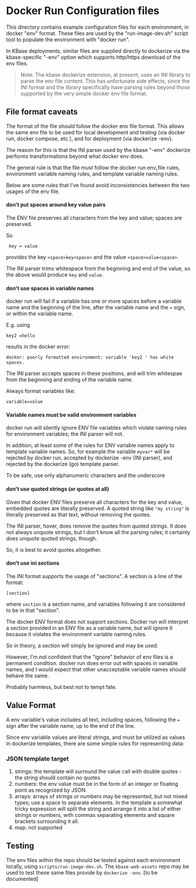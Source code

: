 # Docker Run Configuration files

This directory contains example configuration files for each environment, in docker "env" format. These files are used by the "run-image-dev.sh" script tool to populate the environment with "docker run".

In KBase deployments, similar files are supplied directly to dockerize via the kbase-specific "-env" option which supports http/https download of the env files.

> Note: The kbase dockerize extension, at present, uses an INI library to parse the env file content. This has unfortunate side effects, since the INI format and the library specifically have parsing rules beyond those supported by the very simple docker env file format. 

## File format caveats

The format of the file should follow the docker env file format. This allows the same env file to be used for local development and testing (via docker run, docker compose, etc.), and for deployment (via dockerize -env).

The reason for this is that the INI parser used by the kbase "-env" dockerize performs transformations beyond what docker env does.

The general rule is that the file must follow the docker run env_file rules, environment variable naming rules, and template variable naming rules.

Below are some rules that I've found avoid inconsistencies between the two usages of the env file.

#### don't put spaces around key value pairs

The ENV file preserves all characters from the key and value; spaces are preserved.

So

```
 key = value 
```

provides the key ```<space>key<space>``` and the value ```<space>value<space>```.

The INI parser trims whitespace from the beginning and end of the value, so the above would produce ```key``` and ```value```.

#### don't use spaces in variable names

docker run will fail if a variable has one or more spaces before a variable name and the beginning of the line, after the variable name and the ```=``` sign, or within the variable name.

E.g. using

```
key2 =hello
```

results in the docker error:

```
docker: poorly formatted environment: variable 'key2 ' has white spaces.
```

The INI parser accepts spaces in these positions, and will trim whitespae from the beginning and ending of the variable name.

Always format variables like:

```
variable=value
```

#### Variable names must be valid environment variables

docker run will silently ignore ENV file variables which violate naming rules for environment variables; the INI parser will not.

In addition, at least some of the rules for ENV variable names apply to template variable names. So, for example the variable ```myvar*``` will be rejected by docker run, accepted by dockerize -env (INI parser), and rejected by the dockerize (go) template parser.

To be safe, use only alphanumeric characters and the underscore

#### don't use quoted strings (or quotes at all)

Given that docker ENV files preserve all characters for the key and value, embedded quotes are literally preserved. A quoted string like ```"my string"``` is literally preserved as that text, without removing the quotes.

The INI parser, hover, does remove the quotes from quoted strings. It does not always unquote strings, but I don't know all the parsing rules; it certainly does unquote quoted strings, though.

So, it is best to avoid quotes altogether.

#### don't use ini sections

The INI format supports the usage of "sections". A section is a line of the format:

```
[section]
```

where ```section``` is a section name, and variables following it are considered to be in that "section".

The docker ENV format does not support sections. Docker run will interpret a section provided in an ENV file as a variable name, but will ignore it because it violates the environment variable naming rules.

So in theory, a section will simply be ignored and may be used. 

However, I'm not confident that the "ignore" behavior of env files is a permanent condition. docker run does error out with spaces in variable names, and I would expect that other unacceptable variable names should behave the same.

Probably harmless, but best not to tempt fate.

## Value Format

A env variable's value includes all text, including spaces, following the ```=``` sign after the variable name, up to the end of the line.

Since env variable values are literal strings, and must be utilized as values in dockerize templates, there are some simple rules for representing data:


### JSON template target

1. strings: the template will surround the value call with double quotes - the string should contain no quotes
2. numbers: the env value must be in the form of an integer or floating point as recognized by JSON.
3. arrays: arrays of strings or numbers may be represented, but not mixed types; use a space to separate elements. In the template a somewhat tricky expression will split the string and arrange it into a list of either strings or numbers, with commas separating elements and square brackets surrounding it all.
4. map: not supported


## Testing

The env files within the repo should be tested against each environment locally, using ```scripts/run-image-dev.sh```. The ```kbase-web-assets``` repo may be used to test these same files provide by ```dockerize -env```. [to be documented]
